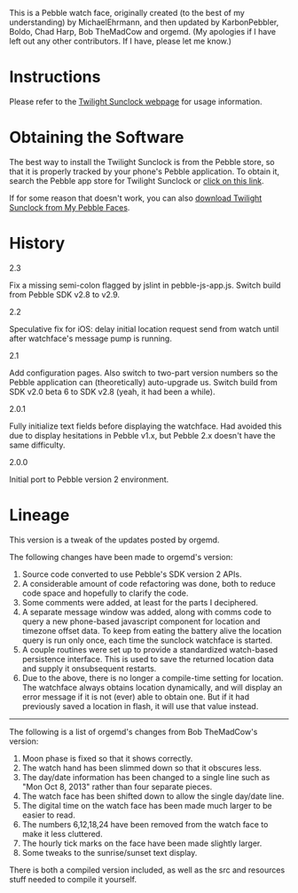 This is a Pebble watch face, originally created (to the best of my understanding) by MichaelEhrmann, and then updated by KarbonPebbler, Boldo, Chad Harp, Bob TheMadCow and orgemd.  (My apologies if I have left out any other contributors.  If I have, please let me know.)

# Instructions

Please refer to the [Twilight Sunclock webpage](http://ewedel.github.io/pebble-sunclock/) for usage information.

# Obtaining the Software

The best way to install the Twilight Sunclock is from the Pebble store, so that it is properly tracked by your phone's Pebble application. To obtain it, search the Pebble app store for Twilight Sunclock or [click on this link](http://pblweb.com/appstore/52cbea986e5f7003cf000134/ "Twilight SunClock on the Pebble appstore").

If for some reason that doesn't work, you can also [download Twilight Sunclock from My Pebble Faces](http://www.mypebblefaces.com/apps/21510/9960/).

# History

2.3

Fix a missing semi-colon flagged by jslint in pebble-js-app.js.  Switch build from Pebble SDK v2.8 to v2.9.

2.2

Speculative fix for iOS: delay initial location request send from watch until after watchface's message pump is running.

2.1

Add configuration pages.  Also switch to two-part version numbers so the Pebble application can (theoretically) auto-upgrade us.  Switch build from SDK v2.0 beta 6 to SDK v2.8 (yeah, it had been a while).

2.0.1

Fully initialize text fields before displaying the watchface. Had avoided this due to display hesitations in Pebble v1.x, but Pebble 2.x doesn't have the same difficulty.

2.0.0

Initial port to Pebble version 2 environment.

# Lineage

This version is a tweak of the updates posted by orgemd.

The following changes have been made to orgemd's version:

1.  Source code converted to use Pebble's SDK version 2 APIs.
2.  A considerable amount of code refactoring was done, both to reduce code space and hopefully to clarify the code.
3.  Some comments were added, at least for the parts I deciphered.
4.  A separate message window was added, along with comms code to query a new phone-based javascript component for location and timezone offset data.  To keep from eating the battery alive the location query is run only once, each time the sunclock watchface is started.
5.  A couple routines were set up to provide a standardized watch-based persistence interface.  This is used to save the returned location data and supply it onsubsequent restarts.
6.  Due to the above, there is no longer a compile-time setting for location. The watchface always obtains location dynamically, and will display an error message if it is not (ever) able to obtain one.  But if it had previously saved a location in flash, it will use that value instead.

-----------------------

The following is a list of orgemd's changes from Bob TheMadCow's version:

1.  Moon phase is fixed so that it shows correctly.
2.  The watch hand has been slimmed down so that it obscures less.
3.  The day/date information has been changed to a single line such as "Mon Oct 8, 2013" rather than four separate pieces.
4.  The watch face has been shifted down to allow the single day/date line.
5.  The digital time on the watch face has been made much larger to be easier to read.
6.  The numbers 6,12,18,24 have been removed from the watch face to make it less cluttered.
7.  The hourly tick marks on the face have been made slightly larger.
8.  Some tweaks to the sunrise/sunset text display.

There is both a compiled version included, as well as the src and resources stuff needed to compile it yourself.


